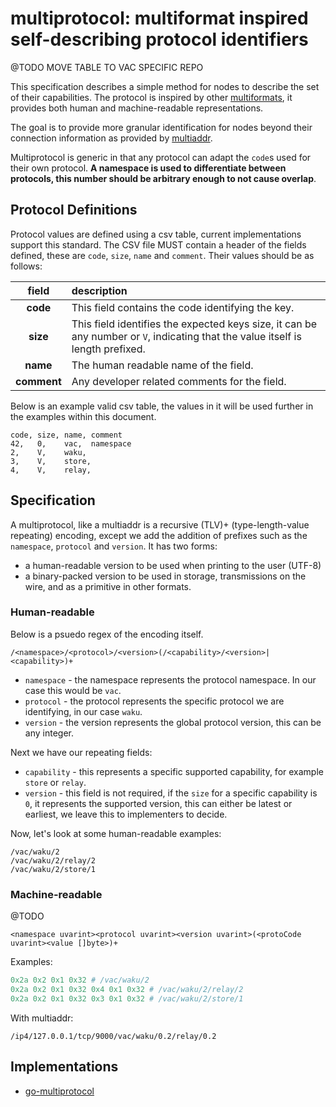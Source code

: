 # multiprotocol: multiformat inspired self-describing protocol identifiers

@TODO MOVE TABLE TO VAC SPECIFIC REPO

This specification describes a simple method for nodes to describe the set of their capabilities.
The protocol is inspired by other [multiformats](https://multiformats.io/), it provides both human and machine-readable
representations.

The goal is to provide more granular identification for nodes beyond their connection information as provided by
[multiaddr](https://github.com/multiformats/multiaddr).

Multiprotocol is generic in that any protocol can adapt the `code`s used for their own protocol. **A namespace is used
to differentiate between protocols, this number should be arbitrary enough to not cause overlap**.

<!--
This repository contains the [multiprotocol definition](./multiprotocol.csv) used by [vac](https://vac.dev), 
the [go implementation](https://github.com/vacp2p/go-multiprotocol) however is generic and therefore anyone can implement their own table.
-->

## Protocol Definitions

Protocol values are defined using a csv table, current implementations support this standard. 
The CSV file MUST contain a header of the fields defined, these are `code`, `size`, `name` and `comment`.
Their values should be as follows:

| field       | description                                                                                                                     |
| :---------: | :------------------------------------------------------------------------------------------------------------------------------ |
| **code**    | This field contains the code identifying the key.                                                                               |
| **size**    | This field identifies the expected keys size, it can be any number or `V`, indicating that the value itself is length prefixed. |
| **name**    | The human readable name of the field.                                                                                           |
| **comment** | Any developer related comments for the field.                                                                                   |

Below is an example valid csv table, the values in it will be used further in the examples within this document.

```csv
code, size, name, comment
42,   0,    vac,  namespace
2,    V,    waku,
3,    V,    store,
4,    V,    relay, 
```

## Specification

A multiprotocol, like a multiaddr is a recursive (TLV)+ (type-length-value repeating) encoding, 
except we add the addition of prefixes such as the `namespace`, `protocol` and `version`. It has two forms:
  - a human-readable version to be used when printing to the user (UTF-8)
  - a binary-packed version to be used in storage, transmissions on the wire, and as a primitive in other formats.
  
### Human-readable

Below is a psuedo regex of the encoding itself.

```regexp
/<namespace>/<protocol>/<version>(/<capability>/<version>|<capability>)+
```

 - `namespace` - the namespace represents the protocol namespace. In our case this would be `vac`.
 - `protocol` - the protocol represents the specific protocol we are identifying, in our case `waku`.
 - `version` - the version represents the global protocol version, this can be any integer.

Next we have our repeating fields:

 - `capability` - this represents a specific supported capability, for example `store` or `relay`.
 - `version` - this field is not required, if the `size` for a specific capability is `0`, it represents the supported version,
 this can either be latest or earliest, we leave this to implementers to decide.

Now, let's look at some human-readable examples:

```
/vac/waku/2
/vac/waku/2/relay/2
/vac/waku/2/store/1
```

### Machine-readable

@TODO

```
<namespace uvarint><protocol uvarint><version uvarint>(<protoCode uvarint><value []byte>)+
```

Examples:

```python
0x2a 0x2 0x1 0x32 # /vac/waku/2
0x2a 0x2 0x1 0x32 0x4 0x1 0x32 # /vac/waku/2/relay/2
0x2a 0x2 0x1 0x32 0x3 0x1 0x32 # /vac/waku/2/store/1
```


With multiaddr:

```
/ip4/127.0.0.1/tcp/9000/vac/waku/0.2/relay/0.2
```
## Implementations
 - [go-multiprotocol](https://github.com/vacp2p/go-multiprotocol)